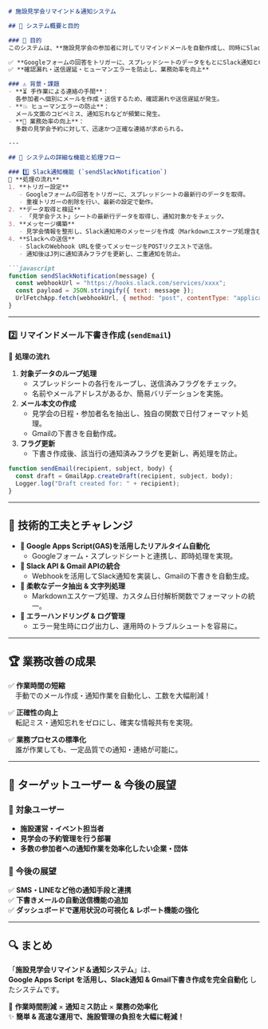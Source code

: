 ```markdown
# 施設見学会リマインド＆通知システム

## 📌 システム概要と目的

### 🎯 目的
このシステムは、**施設見学会の参加者に対してリマインドメールを自動作成し、同時にSlackへ通知** することで、手動での連絡作業の負担を大幅に軽減することを目的としています。

✅ **Googleフォームの回答をトリガーに、スプレッドシートのデータをもとにSlack通知とGmailの下書き作成を自動化**  
✅ **確認漏れ・送信遅延・ヒューマンエラーを防止し、業務効率を向上**  

### ⚠ 背景・課題
- **⏳ 手作業による連絡の手間**：  
  各参加者へ個別にメールを作成・送信するため、確認漏れや送信遅延が発生。  
- **💥 ヒューマンエラーの防止**：  
  メール文面のコピペミス、通知忘れなどが頻繁に発生。  
- **🚀 業務効率の向上**：  
  多数の見学会予約に対して、迅速かつ正確な連絡が求められる。

---

## 🔧 システムの詳細な機能と処理フロー

### 1️⃣ Slack通知機能 (`sendSlackNotification`)
📌 **処理の流れ**  
1. **トリガー設定**  
   - Googleフォームの回答をトリガーに、スプレッドシートの最新行のデータを取得。  
   - 重複トリガーの削除を行い、最新の設定で動作。  
2. **データ取得と検証**  
   - 「見学会テスト」シートの最新行データを取得し、通知対象かをチェック。  
3. **メッセージ構築**  
   - 見学会情報を整形し、Slack通知用のメッセージを作成（Markdownエスケープ処理含む）。  
4. **Slackへの送信**  
   - SlackのWebhook URLを使ってメッセージをPOSTリクエストで送信。  
   - 通知後はJ列に通知済みフラグを更新し、二重通知を防止。  

```javascript
function sendSlackNotification(message) {
  const webhookUrl = "https://hooks.slack.com/services/xxxx";
  const payload = JSON.stringify({ text: message });
  UrlFetchApp.fetch(webhookUrl, { method: "post", contentType: "application/json", payload: payload });
}
```

---

### 2️⃣ リマインドメール下書き作成 (`sendEmail`)
📌 **処理の流れ**  
1. **対象データのループ処理**  
   - スプレッドシートの各行をループし、送信済みフラグをチェック。  
   - 名前やメールアドレスがあるか、簡易バリデーションを実施。  
2. **メール本文の作成**  
   - 見学会の日程・参加者名を抽出し、独自の関数で日付フォーマット処理。  
   - Gmailの下書きを自動作成。  
3. **フラグ更新**  
   - 下書き作成後、該当行の通知済みフラグを更新し、再処理を防止。  

```javascript
function sendEmail(recipient, subject, body) {
  const draft = GmailApp.createDraft(recipient, subject, body);
  Logger.log("Draft created for: " + recipient);
}
```

---

## 🚀 技術的工夫とチャレンジ
- **📌 Google Apps Script(GAS)を活用したリアルタイム自動化**  
  - Googleフォーム・スプレッドシートと連携し、即時処理を実現。  
- **📌 Slack API & Gmail APIの統合**  
  - Webhookを活用してSlack通知を実装し、Gmailの下書きを自動生成。  
- **📌 柔軟なデータ抽出 & 文字列処理**  
  - Markdownエスケープ処理、カスタム日付解析関数でフォーマットの統一。  
- **📌 エラーハンドリング & ログ管理**  
  - エラー発生時にログ出力し、運用時のトラブルシュートを容易に。  

---

## 🏆 業務改善の成果
✅ **作業時間の短縮**  
　手動でのメール作成・通知作業を自動化し、工数を大幅削減！  

✅ **正確性の向上**  
　転記ミス・通知忘れをゼロにし、確実な情報共有を実現。  

✅ **業務プロセスの標準化**  
　誰が作業しても、一定品質での通知・連絡が可能に。  

---

## 🎯 ターゲットユーザー & 今後の展望
### 👥 **対象ユーザー**
- **施設運営・イベント担当者**  
- **見学会の予約管理を行う部署**  
- **多数の参加者への通知作業を効率化したい企業・団体**  

### 🔮 **今後の展望**
✅ **SMS・LINEなど他の通知手段と連携**  
✅ **下書きメールの自動送信機能の追加**  
✅ **ダッシュボードで運用状況の可視化 & レポート機能の強化**  

---

## 🔍 まとめ
「**施設見学会リマインド＆通知システム**」は、  
**Google Apps Script を活用し、Slack通知 & Gmail下書き作成を完全自動化** したシステムです。

🎯 **作業時間削減** × **通知ミス防止** × **業務の効率化**  
✨ **簡単 & 高速な運用で、施設管理の負担を大幅に軽減！**  
```
